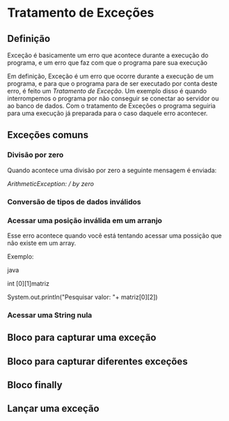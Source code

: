 #  Tratamento de Exceções

##  Definição

Exceção é basicamente um erro que acontece durante a execução do programa, e um erro que faz com que o programa pare sua execução

Em definição, Exceção é um erro que ocorre durante a execução de um programa, e para que o programa para de ser executado por conta deste erro, é feito um *Tratamento de Exceção*. Um exemplo disso é quando interrompemos o programa por não conseguir se conectar ao servidor ou ao banco de dados. Com o tratamento de Exceções o programa seguiria para uma execução já preparada para o caso daquele erro acontecer.

##  Exceções comuns

###  Divisão por zero

Quando acontece uma divisão por zero a seguinte mensagem é enviada:

*ArithmeticException: / by zero*

###  Conversão de tipos de dados inválidos

###  Acessar uma posição inválida em um arranjo

Esse erro acontece quando você está tentando acessar uma possição que não existe em um array.

Exemplo:

java

int [0][1]matriz

System.out.println("Pesquisar valor: "+ matriz[0][2])



###  Acessar uma String nula

##  Bloco para capturar uma exceção

##  Bloco para capturar diferentes exceções

##  Bloco finally

##  Lançar uma exceção